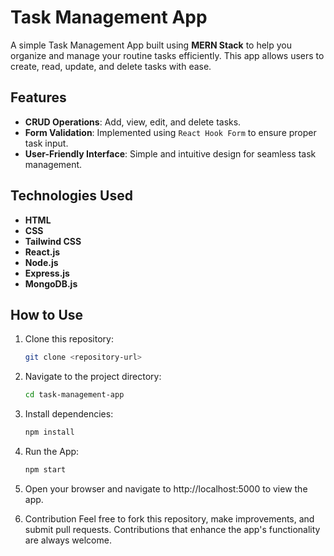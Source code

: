 # Task Management App

A simple Task Management App built using **MERN Stack** to help you organize and manage your routine tasks efficiently. This app allows users to create, read, update, and delete tasks with ease.

## Features

- **CRUD Operations**: Add, view, edit, and delete tasks.
- **Form Validation**: Implemented using `React Hook Form` to ensure proper task input.
- **User-Friendly Interface**: Simple and intuitive design for seamless task management.

## Technologies Used

- **HTML**
- **CSS**
- **Tailwind CSS**
- **React.js**
- **Node.js**
- **Express.js**
- **MongoDB.js**

## How to Use

1. Clone this repository:

   ```bash
   git clone <repository-url>
   ```

2. Navigate to the project directory:

   ```bash
   cd task-management-app
   ```

3. Install dependencies:

   ```bash
   npm install
   ```

4. Run the App:

   ```bash
   npm start
   ```

5. Open your browser and navigate to http://localhost:5000 to view the app.

6. Contribution
   Feel free to fork this repository, make improvements, and submit pull requests. Contributions that enhance the app's functionality are always welcome.
